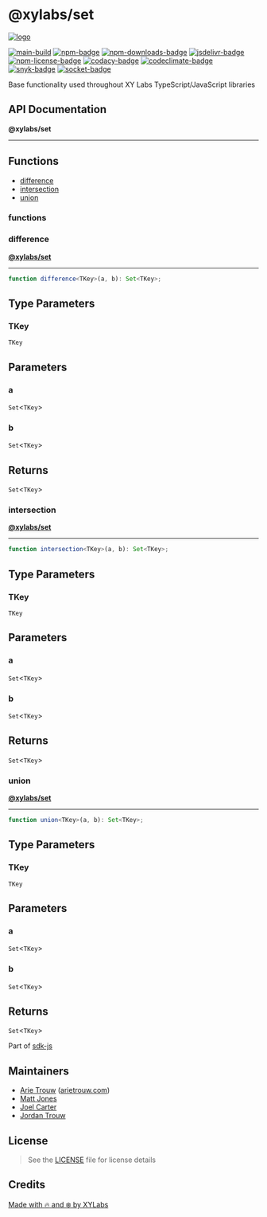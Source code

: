 # @xylabs/set

[![logo][]](https://xylabs.com)

[![main-build][]][main-build-link]
[![npm-badge][]][npm-link]
[![npm-downloads-badge][]][npm-link]
[![jsdelivr-badge][]][jsdelivr-link]
[![npm-license-badge][]](LICENSE)
[![codacy-badge][]][codacy-link]
[![codeclimate-badge][]][codeclimate-link]
[![snyk-badge][]][snyk-link]
[![socket-badge][]][socket-link]


Base functionality used throughout XY Labs TypeScript/JavaScript libraries

## API Documentation

**@xylabs/set**

***

## Functions

- [difference](#functions/difference)
- [intersection](#functions/intersection)
- [union](#functions/union)

### functions

  ### <a id="difference"></a>difference

[**@xylabs/set**](#../README)

***

```ts
function difference<TKey>(a, b): Set<TKey>;
```

## Type Parameters

### TKey

`TKey`

## Parameters

### a

`Set`\<`TKey`\>

### b

`Set`\<`TKey`\>

## Returns

`Set`\<`TKey`\>

  ### <a id="intersection"></a>intersection

[**@xylabs/set**](#../README)

***

```ts
function intersection<TKey>(a, b): Set<TKey>;
```

## Type Parameters

### TKey

`TKey`

## Parameters

### a

`Set`\<`TKey`\>

### b

`Set`\<`TKey`\>

## Returns

`Set`\<`TKey`\>

  ### <a id="union"></a>union

[**@xylabs/set**](#../README)

***

```ts
function union<TKey>(a, b): Set<TKey>;
```

## Type Parameters

### TKey

`TKey`

## Parameters

### a

`Set`\<`TKey`\>

### b

`Set`\<`TKey`\>

## Returns

`Set`\<`TKey`\>


Part of [sdk-js](https://www.npmjs.com/package/@xyo-network/sdk-js)

## Maintainers

-   [Arie Trouw](https://github.com/arietrouw) ([arietrouw.com](https://arietrouw.com))
-   [Matt Jones](https://github.com/jonesmac)
-   [Joel Carter](https://github.com/JoelBCarter)
-   [Jordan Trouw](https://github.com/jordantrouw)

## License

> See the [LICENSE](LICENSE) file for license details

## Credits

[Made with 🔥 and ❄️ by XYLabs](https://xylabs.com)

[logo]: https://cdn.xy.company/img/brand/XYPersistentCompany_Logo_Icon_Colored.svg

[main-build]: https://github.com/xylabs/sdk-js/actions/workflows/build.yml/badge.svg
[main-build-link]: https://github.com/xylabs/sdk-js/actions/workflows/build.yml
[npm-badge]: https://img.shields.io/npm/v/@xylabs/set.svg
[npm-link]: https://www.npmjs.com/package/@xylabs/set
[codacy-badge]: https://app.codacy.com/project/badge/Grade/c8e15e14f37741c18cfb47ac7245c698
[codacy-link]: https://www.codacy.com/gh/xylabs/sdk-js/dashboard?utm_source=github.com&utm_medium=referral&utm_content=xylabs/sdk-js&utm_campaign=Badge_Grade
[codeclimate-badge]: https://api.codeclimate.com/v1/badges/c5eb068f806f0b047ea7/maintainability
[codeclimate-link]: https://codeclimate.com/github/xylabs/sdk-js/maintainability
[snyk-badge]: https://snyk.io/test/github/xylabs/sdk-js/badge.svg?targetFile=package.json
[snyk-link]: https://snyk.io/test/github/xylabs/sdk-js?targetFile=package.json

[npm-downloads-badge]: https://img.shields.io/npm/dw/@xylabs/set
[npm-license-badge]: https://img.shields.io/npm/l/@xylabs/set

[jsdelivr-badge]: https://data.jsdelivr.com/v1/package/npm/@xylabs/set/badge
[jsdelivr-link]: https://www.jsdelivr.com/package/npm/@xylabs/set

[socket-badge]: https://socket.dev/api/badge/npm/package/@xylabs/set
[socket-link]: https://socket.dev/npm/package/@xylabs/set